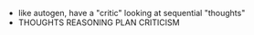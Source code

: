 * like autogen, have a "critic" looking at sequential "thoughts"
* THOUGHTS REASONING PLAN CRITICISM